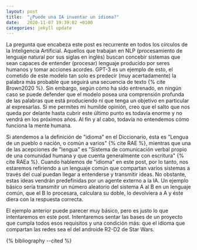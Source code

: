 ```yaml
---
layout: post
title:  "¿Puede una IA inventar un idioma?"
date:   2020-11-07 19:39:02 +0100
categories: jekyll update
---
```


La pregunta que encabeza este post es recurrente en todos los círculos de la Inteligencia Artificial. Aquellos que trabajan en NLP (procesamiento de lenguaje natural por sus siglas en inglés) buscan concebir sistemas que sean capaces de entender (procesar) lenguaje producido por seres humanos y tomar acciones acordes. GPT-3 es un ejemplo de esto, el cometido de este modelo tan solo es predecir (muy acertadamente) la palabra más probable que seguirá una secuencia de texto {% cite Brown2020 %}. Sin embargo, según cómo ha sido entrenado, en ningún caso se puede defender que el modelo posea una comprensión profunda de las palabras que está produciendo ni que tenga un objetivo en particular al expresarlas. Si me permites mi humilde opinión, creo que el salto que nos queda por delante hasta cubrir este último punto es todavía enorme y no vendrá en los próximos años. Al fin y al cabo, todavía no entendemos cómo funciona la mente humana.

Si atendemos a la definición de "idioma" en el Diccionario, ésta es "Lengua de un pueblo o nación, o común a varios" {% cite RAE %}, mientras que una de las acepciones de "lengua" es "Sistema de comunicación verbal propio de una comunidad humana y que cuenta generalmente con escritura" {% cite RAEa %}. Cuando hablemos de "idioma" en este post, por lo tanto, nos estaremos refiriendo a un lenguaje común que compartan varios sistemas a través del cual puedan llegar a entenderse y transmitir ideas. No obstante, estas ideas vendrán predefinidas por un agente externo a la IA. Un ejemplo básico sería transmitir un número aleatorio del sistema A al B en un lenguaje común, que el B lo procesara, calculara su doble, lo devolviera a A y éste diera con la respuesta correcta.

El ejemplo anterior puede parecer muy básico, pero es justo lo que intentaremos en este post. Intentaremos sentar las bases de un proyecto que cumpla todos esos requisitos y una condición más: que el idioma que compartan las redes sea el del androide R2-D2 de Star Wars. 

{% bibliography --cited %}